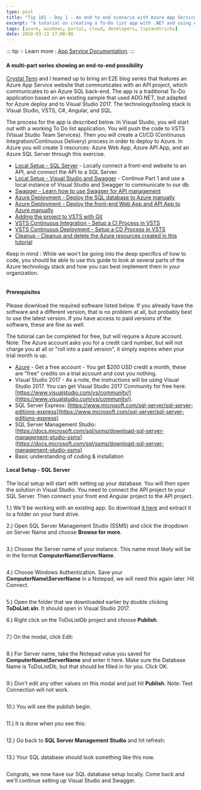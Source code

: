 ```yaml
---
type: post
title: "Tip 101 - Day 1 - An end to end scenario with Azure App Service, API Apps, SQL, VSTS and CI/CD"
excerpt: "A tutorial on creating a To-Do list app with .NET and using Azure App Service, API Apps, SQL, VSTS and CI/CD"
tags: [azure, windows, portal, cloud, developers, tipsandtricks]
date: 2018-03-11 17:00:00
---
```


::: tip
:bulb: Learn more : [App Service Documentation](https://docs.microsoft.com/azure/app-service?WT.mc_id=docs-azuredevtips-micrum).
:::

#### A multi-part series showing an end-to-end possibility

[Crystal Tenn](https://www.linkedin.com/in/crystal-tenn-6a0b9b67/) and I teamed up to bring an E2E blog series that features an Azure App Service website that communicates with an API project, which communicates to an Azure SQL back-end. The app is a traditional To-Do application based on an existing sample that used ADO.NET, but adapted for Azure deploy and to Visual Studio 2017. The  technology/tooling stack is Visual Studio, VSTS, C#, Angular, and SQL. 

The process for the app is described below. In Visual Studio, you will start out with a working To Do list application. You will push the code to VSTS (Visual Studio Team Services). Then you will create a CI/CD (Continuous Integration/Continuous Delivery) process in order to deploy to Azure. In Azure you will create 3 resources: Azure Web App, Azure API App, and an Azure SQL Server through this exercise. 

* [Local Setup - SQL Server](https://microsoft.github.io/AzureTipsAndTricks/blog/tip101.html) - Locally connect a front-end website to an API, and connect the API to a SQL Server. 
* [Local Setup - Visual Studio and Swagger](https://microsoft.github.io/AzureTipsAndTricks/blog/tip102.html) - Continue Part 1 and use a local instance of Visual Studio and Swagger to communicate to our db.
* [Swagger - Learn how to use Swagger for API management](https://microsoft.github.io/AzureTipsAndTricks/blog/tip103.html)
* [Azure Deployment - Deploy the SQL database to Azure manually](https://microsoft.github.io/AzureTipsAndTricks/blog/tip104.html)
* [Azure Deployment - Deploy the front-end Web App and API App to Azure manually](https://microsoft.github.io/AzureTipsAndTricks/blog/tip105.html)
* [Adding the project to VSTS with Git](https://microsoft.github.io/AzureTipsAndTricks/blog/tip107.html) 
* [VSTS Continuous Integration - Setup a CI Process in VSTS](https://microsoft.github.io/AzureTipsAndTricks/blog/tip108.html) 
* [VSTS Continuous Deployment - Setup a CD Process in VSTS](https://microsoft.github.io/AzureTipsAndTricks/blog/tip109.html) 
* [Cleanup - Cleanup and delete the Azure resources created in this tutorial](https://microsoft.github.io/AzureTipsAndTricks/blog/tip110.html)

Keep in mind : While we won't be going into the deep specifics of how to code, you should be able to use this guide to look at several parts of the Azure technology stack and how you can best implement them in your organization. 

<img :src="$withBase('/files/todolist-diagram.png')">

#### Prerequisites

Please download the required software listed below. If you already have the software and a different version, that is no problem at all, but probably best to use the latest version. If you have access to paid versions of the software, these are fine as well.

The tutorial can be completed for free, but will require a Azure account. Note: The Azure account asks you for a credit card number, but will not charge you at all or "roll into a paid version", it simply expires when your trial month is up.

* [Azure](https://www.azure.com) - Get a free account - You get $200 USD credit a month, these are "free" credits on a trial account and cost you nothing. 
* Visual Studio 2017 - As a note, the instructions will be using Visual Studio 2017. You can get Visual Studio 2017 Community for free here: [https://www.visualstudio.com/vs/community/](https://www.visualstudio.com/vs/community/).
* SQL Server Express: [https://www.microsoft.com/sql-server/sql-server-editions-express](https://www.microsoft.com/sql-server/sql-server-editions-express)
* SQL Server Management Studio: [https://docs.microsoft.com/sql/ssms/download-sql-server-management-studio-ssms](https://docs.microsoft.com/sql/ssms/download-sql-server-management-studio-ssms)
* Basic understanding of coding & installation 

#### Local Setup - SQL Server

The local setup will start with setting up your database.  You will then open the solution in Visual Studio.  You need to connect the API project to your SQL Server.  Then connect your front end Angular project to the API project. 

1.) We'll be working with an existing app. So download [it here](https://github.com/catenn/ToDoList/archive/master.zip?WT.mc_id=github-azuredevtips-micrum) and extract it to a folder on your hard drive.

2.) Open SQL Server Management Studio (SSMS) and click the dropdown on Server Name and choose **Browse for more**.

<img :src="$withBase('/files/e2e-browseformore.jpg')">

3.) Choose the Server name of your instance. This name most likely will be in the format **ComputerName\ServerName**.

<img :src="$withBase('/files/e2e-servers.jpg')">

4.) Choose Windows Authentication. Save your **ComputerName\ServerName** in a Notepad, we will need this again later. Hit Connect. 

<img :src="$withBase('/files/e2e-sqllogin.jpg')">

5.) Open the folder that we downloaded earlier by double clicking **ToDoList.sln**. It should open in Visual Studio 2017. 

6.) Right click on the ToDoListDb project and choose **Publish**. 

<img :src="$withBase('/files/e2e-slnexplorerpublish.jpg')">

7.) On the modal, click Edit:

<img :src="$withBase('/files/e2e-editdbconnection.jpg')">

8.) For Server name, take the Notepad value you saved for **ComputerName\ServerName** and enter it here.  Make sure the Database Name is ToDoListDb, but that should be filled in for you. Click OK. 

<img :src="$withBase('/files/e2e-connection.jpg')">

9.) Don't edit any other values on this modal and just hit **Publish**. Note: Test Connection will not work.

<img :src="$withBase('/files/e2e-publishdb.jpg')">

10.) You will see the publish begin.

<img :src="$withBase('/files/e2e-publish1.jpg')">

11.) It is done when you see this:

<img :src="$withBase('/files/e2e-publish2.jpg')">

12.) Go back to **SQL Server Management Studio** and hit refresh:

<img :src="$withBase('/files/e2e-refresh.jpg')">

13.) Your SQL database should look something like this now. 

<img :src="$withBase('/files/e2e-sqlverify.jpg')">

Congrats, we now have our SQL database setup locally. Come back and we'll continue setting up Visual Studio and Swagger. 
